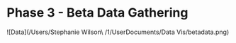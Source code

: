 # Phase 3 - Beta Data Gathering

![Data](/Users/Stephanie Wilson\ /1/UserDocuments/Data Vis/betadata.png)

